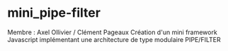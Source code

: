 # mini_pipe-filter

Membre : Axel Ollivier / Clément Pageaux
Création d'un mini framework Javascript implémentant une architecture de type modulaire PIPE/FILTER